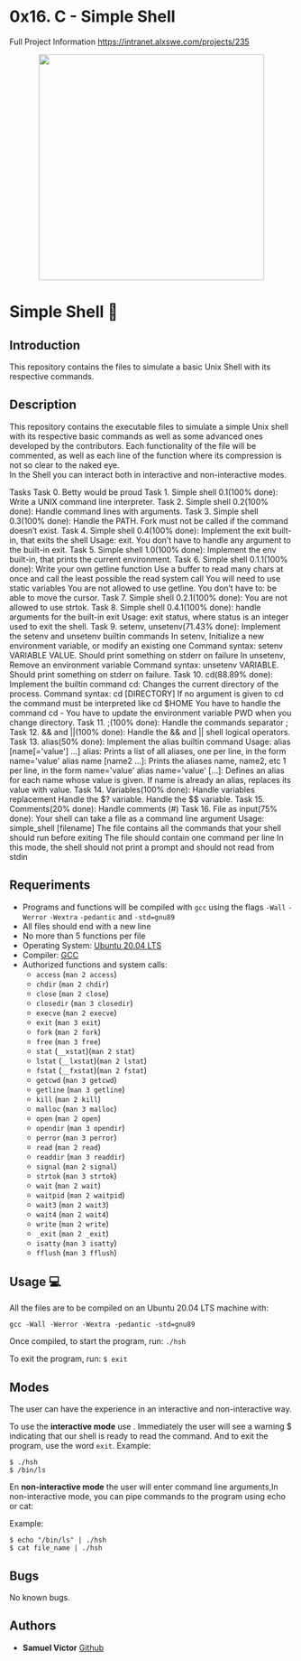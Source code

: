 # 0x16. C - Simple Shell
Full Project Information
https://intranet.alxswe.com/projects/235

<p align="center">
 <img src= "https://s3.eu-west-3.amazonaws.com/hbtn.intranet.project.files/holbertonschool-low_level_programming/235/shell.jpeg" width="400" height="400" />

# Simple Shell :robot:

## Introduction
This repository contains the files to simulate a basic Unix Shell with its respective commands.

## Description
This repository contains the executable files to simulate a simple Unix shell with its respective basic commands as well as some advanced ones developed by the contributors. Each functionality of the file will be commented, as well as each line of the function where its compression is not so clear to the naked eye. <br>
In the Shell you can interact both in interactive and non-interactive modes.


Tasks
Task 0. Betty would be proud
Task 1. Simple shell 0.1(100% done): Write a UNIX command line interpreter.
Task 2. Simple shell 0.2(100% done): Handle command lines with arguments.
Task 3. Simple shell 0.3(100% done): Handle the PATH. Fork must not be called if the command doesn’t exist.
Task 4. Simple shell 0.4(100% done): Implement the exit built-in, that exits the shell
                          Usage: exit. You don’t have to handle any argument to the built-in exit.
Task 5. Simple shell 1.0(100% done): Implement the env built-in, that prints the current environment.
Task 6. Simple shell 0.1.1(100% done): Write your own getline function
                            Use a buffer to read many chars at once and call the least possible the read system call
                            You will need to use static variables
                            You are not allowed to use getline. You don’t have to: be able to move the cursor.
Task 7. Simple shell 0.2.1(100% done): You are not allowed to use strtok.
Task 8. Simple shell 0.4.1(100% done): handle arguments for the built-in exit
                            Usage: exit status, where status is an integer used to exit the shell.
Task 9. setenv, unsetenv(71.43% done): Implement the setenv and unsetenv builtin commands
                           In setenv, Initialize a new environment variable, or modify an existing one
                           Command syntax: setenv VARIABLE VALUE. Should print something on stderr on failure
                           In unsetenv, Remove an environment variable
                           Command syntax: unsetenv VARIABLE. Should print something on stderr on failure.
Task 10. cd(88.89% done): Implement the builtin command cd: Changes the current directory of the process.
                          Command syntax: cd [DIRECTORY]
                          If no argument is given to cd the command must be interpreted like cd $HOME
                          You have to handle the command cd -
                          You have to update the environment variable PWD when you change directory.
Task 11. ;(100% done): Handle the commands separator ;
Task 12. && and ||(100% done): Handle the && and || shell logical operators.
Task 13. alias(50% done): Implement the alias builtin command
                          Usage: alias [name[='value'] ...]
                          alias: Prints a list of all aliases, one per line, in the form name='value'
                          alias name [name2 ...]: Prints the aliases name, name2, etc 1 per line, in the form name='value'
                          alias name='value' [...]: Defines an alias for each name whose value is given. If name is already an alias,
                          replaces its value with value.
Task 14. Variables(100% done): Handle variables replacement
                               Handle the $? variable. Handle the $$ variable.
Task 15. Comments(20% done): Handle comments (#)
Task 16. File as input(75% done): Your shell can take a file as a command line argument
                                  Usage: simple_shell [filename]
                                  The file contains all the commands that your shell should run before exiting
                                  The file should contain one command per line
                                  In this mode, the shell should not print a prompt and should not read from stdin


## Requeriments

* Programs and functions will be compiled with ```gcc``` using the flags ```-Wall``` ```-Werror``` ```-Wextra``` ```-pedantic``` and ```-std=gnu89```
* All files should end with a new line
* No more than 5 functions per file
* Operating System: [Ubuntu 20.04 LTS](http://releases.ubuntu.com/20.04/)
* Compiler: [GCC](https://gcc.gnu.org)
* Authorized functions and system calls:
  * ```access``` (```man 2 access```)
  * ```chdir``` (```man 2 chdir```)
  * ```close``` (```man 2 close```)
  * ```closedir``` (```man 3 closedir```)
  * ```execve``` (```man 2 execve```)
  * ```exit``` (```man 3 exit```)
  * ```fork``` (```man 2 fork```)
  * ```free``` (```man 3 free```)
  * ```stat``` (```__xstat```)(```man 2 stat```)
  * ```lstat``` (```__lxstat```)(```man 2 lstat```)
  * ```fstat``` (```__fxstat```)(```man 2 fstat```)
  * ```getcwd``` (```man 3 getcwd```)
  * ```getline``` (```man 3 getline```)
  * ```kill``` (```man 2 kill```)
  * ```malloc``` (```man 3 malloc```)
  * ```open``` (```man 2 open```)
  * ```opendir``` (```man 3 opendir```)
  * ```perror``` (```man 3 perror```)
  * ```read``` (```man 2 read```)
  * ```readdir``` (```man 3 readdir```)
  * ```signal``` (```man 2 signal```)
  * ```strtok``` (```man 3 strtok```)
  * ```wait``` (```man 2 wait```)
  * ```waitpid``` (```man 2 waitpid```)
  * ```wait3``` (```man 2 wait3```)
  * ```wait4``` (```man 2 wait4```)
  * ```write``` (```man 2 write```)
  * ```_exit``` (```man 2 _exit```)
  * ```isatty``` (```man 3 isatty```)
  * ```fflush``` (```man 3 fflush```)


## Usage :computer:
All the files are to be compiled on an Ubuntu 20.04 LTS machine with:
```
gcc -Wall -Werror -Wextra -pedantic -std=gnu89
```

Once compiled, to start the program, run:
```./hsh```
  
To exit the program, run:
```$ exit```



## Modes
The user can have the experience in an interactive and non-interactive way.

To use the **interactive mode** use . Immediately the user will see a warning $ indicating that our shell is ready to read the command.
And to exit the program, use the word  ```exit```.
Example:
```
$ ./hsh
$ /bin/ls
```

En **non-interactive mode** the user will enter command line arguments,In non-interactive mode, you can pipe commands to the program using echo or cat:

Example:
```
$ echo "/bin/ls" | ./hsh
$ cat file_name | ./hsh
```

## Bugs
No known bugs.


## Authors
* **Samuel Victor** [Github](https://github.com/Derilee)
